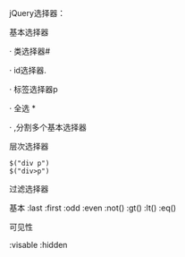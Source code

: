 jQuery选择器：

基本选择器

· 类选择器#

· id选择器.

· 标签选择器p

· 全选 *

· ,分割多个基本选择器


层次选择器

    $("div p")
    $("div>p")



 

过滤选择器

基本
:last :first
:odd :even
:not() :gt() :lt() :eq()

可见性

:visable :hidden